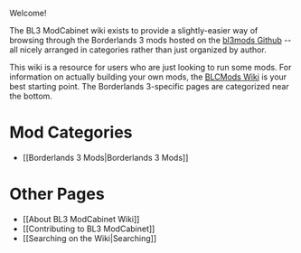 Welcome!

The BL3 ModCabinet wiki exists to provide a slightly-easier way of browsing through
the Borderlands 3 mods hosted on the
[bl3mods Github](https://github.com/BLCM/bl3mods) -- all nicely arranged in
categories rather than just organized by author.  

This wiki is a resource for users who are just looking to run some mods.
For information on actually building your own mods, the [BLCMods
Wiki](https://github.com/BLCM/BLCMods/wiki) is your best starting point.
The Borderlands 3-specific pages are categorized near the bottom.

# Mod Categories

- [[Borderlands 3 Mods|Borderlands 3 Mods]]

# Other Pages

- [[About BL3 ModCabinet Wiki]]
- [[Contributing to BL3 ModCabinet]]
- [[Searching on the Wiki|Searching]]
